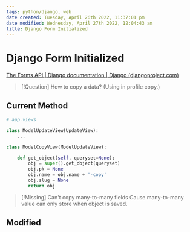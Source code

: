 ```yaml
---
tags: python/django, web
date created: Tuesday, April 26th 2022, 11:37:01 pm
date modified: Wednesday, April 27th 2022, 12:04:43 am
title: Django Form Initialized
---
```


# Django Form Initialized

[The Forms API | Django documentation | Django (djangoproject.com)](https://docs.djangoproject.com/en/4.0/ref/forms/api/#django.forms.Form.initial)

> [!Question]
> How to copy a data? (Using in profile copy.)

## Current Method
```python
# app.views

class ModelUpdateView(UpdateView):
	...

class ModelCopyView(ModelUpdateView):

	def get_object(self, queryset=None):
		obj = super().get_object(queryset)
		obj.pk = None
		obj.name = obj.name + '-copy'
		obj.slug = None
		return obj
```
> [!Missing]
> Can't copy many-to-many fields
> Cause many-to-many value can only store when object is saved.

## Modified







